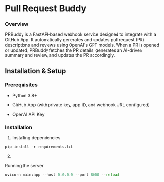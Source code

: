 # Pull Request Buddy

### Overview

PRBuddy is a FastAPI-based webhook service designed to integrate with a GitHub App. It automatically generates and updates pull request (PR) descriptions and reviews using OpenAI's GPT models. When a PR is opened or updated, PRBuddy fetches the PR details, generates an AI-driven summary and review, and updates the PR accordingly.




## Installation & Setup

### Prerequisites

- Python 3.8+

- GitHub App (with private key, app ID, and webhook URL configured)

- OpenAI API Key

### Installation

1. Installing dependencies

```python
pip install -r requirements.txt
```
2. 
Running the server

```python
uvicorn main:app --host 0.0.0.0 --port 8000 --reload
```